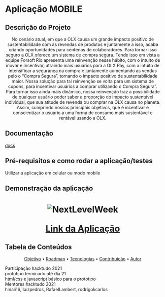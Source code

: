 # Aplicação MOBILE

## Descrição do Projeto
<p align="center">No cenário atual, em que a OLX causa um grande impacto positivo de sustentabilidade com as revendas de produtos e juntamente a isso, acaba criando oportunidades para centenas de colaboradores. Para tornar isso seguro a OLX oferece um sistema de compra segura.
Tendo isso em vista a equipe Forsoft Rio apresenta uma reinvenção nesse hábito, com o intuito de inovar e incentivar, atraindo mais usuários para a OLX Pay, com o intuito de intensificar a segurança na compra e juntamente aumentando as vendas pelo o “Compra Segura”, tornando o impacto positivo de sustentabilidade maior. Nossa solução para tal reinvenção se volta para um sistema de cupons, para incentivar usuários a comprar utilizando o Compra Segura”. Para tornar isso ainda mais dinâmico, nossa reinvenção traz a possibilidade de qualquer usuário poder saber a proporção do impacto sustentável individual, que sua atitude de revenda ou comprar na OLX causa no planeta.  Assim, cumprindo nossos principais objetivos, 
que é incentivar e conscientizar o usuário a uma forma de consumo mais sustentável e rentável usando a OLX.</p>

## Documentação
<a href=https://docs.google.com/document/d/1UuIFQNJBjqRdxYMRhfT7-d0ee0QBWL231MT5Bbv1q0c/edit#>docs</a>

## Pré-requisitos e como rodar a aplicação/testes

<div>Utilizar a aplicação em celular ou modo mobile</div>

## Demonstração da aplicação
<h1 align="center">
  <img alt="NextLevelWeek" title="#NextLevelWeek" src="https://media.discordapp.net/attachments/898652857820143617/899201213931880539/olx_perfil.jpg?width=380&height=676" />
  <p><a href="https://hackathon2021.vercel.app">Link da Aplicação</a></p>
</h1>

## Tabela de Conteúdos
<p align="center">
 <a href="#objetivo">Objetivo</a> •
 <a href="#roadmap">Roadmap</a> • 
 <a href="#tecnologias">Tecnologias</a> • 
 <a href="#contribuicao">Contribuição</a> • 
 <a href="#autor">Autor</a>
</p>

<div id="objetivo">Participação hacktudo 2021</div>
<div id="roadmap">prototipo terminado até dia 21</div>
<div id="tecnologias">html/css e javascript básico para o prototipo</div>
<div id="contribuicao">Mentores hacktudo 2021</div>
<div id="autor">hinali16, luizpedros, RafaelLambert, rodrigokcarlos</div>




